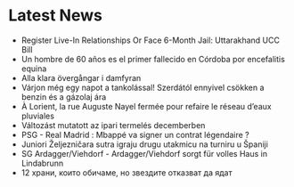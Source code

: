 # Latest News
-  Register Live-In Relationships Or Face 6-Month Jail: Uttarakhand UCC Bill
-  Un hombre de 60 años es el primer fallecido en Córdoba por encefalitis equina
-  Alla klara övergångar i damfyran
-  Várjon még egy napot a tankolással! Szerdától ennyivel csökken a benzin és a gázolaj ára
-  À Lorient, la rue Auguste Nayel fermée pour refaire le réseau d’eaux pluviales
-  Változást mutatott az ipari termelés decemberben
-  PSG - Real Madrid : Mbappé va signer un contrat légendaire ?
-  Juniori Željezničara sutra igraju drugu utakmicu na turniru u Španiji
-  SG Ardagger/Viehdorf - Ardagger/Viehdorf sorgt für volles Haus in Lindabrunn
-  12 храни, които обичаме, но звездите отказват да ядат
